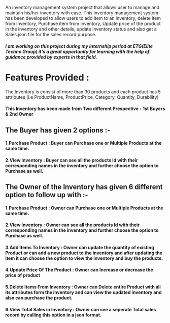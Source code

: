 An inventory management system project that allows user to manage and maintain his/her inventory with ease. This inventory management system has been developed to allow users to add item to an inventory, delete item from inventory, Purchase item from Inventory, Update price of the product in the inventory and other details, update inventory status and also get a Sales.json file for the sales record purpose.

##### I am working on this project during my internship period at ETG(Elite Techno Group) it's a great opportunity for learning with the help of guidance provided by experts in that field. 
# Features Provided :
The Inventory is consist of more than 30 products and each product has 5 attributes (i.e ProductName, ProductPrice, Category, Quantity, Durability)

#### This Inventory has been made from Two different Prespective - 1st Buyers & 2nd Owner
## The Buyer has given 2 options :- 
#### 1.Purchase Product : Buyer can Purchase one or Multiple Products at the same time.
#### 2.View Inventory : Buyer can see all the products Id with their corresponding names in the inventory and further choose the option to Purchase as well.
## The Owner of the Inventory has given 6 different option to follow up with :- 
#### 1.Purchase Product : Owner can Purchase one or Multiple Products at the same time.
#### 2.View Inventory : Owner can see all the products Id with their corresponding names in the inventory and further choose the option to Purchase as well.
#### 3.Add Items To Inventory : Owner can update the quantity of existing Product or can add a new product to the inventory and after updating the item it can choose the option to view the inventory and buy the products.
#### 4.Update Price Of The Product : Owner can Increase or decrease the price of product
#### 5.Delete Items From Inventory : Owner can Delete entire Product with all its attributes form the inventory and can view the updated inventory and also can purchase the product.
#### 6.View Total Sales in Inventory : Owner can see a seperate Total sales record by calling this option in a json format.



